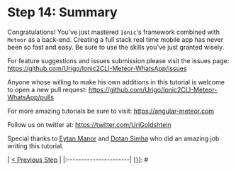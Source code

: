 # Step 14: Summary

Congratulations! You've just mastered `Ionic`'s framework combined with `Meteor` as a back-end. Creating a full stack real time mobile app has never been so fast and easy. Be sure to use the skills you've just granted wisely.

For feature suggestions and issues submission please visit the issues page: https://github.com/Urigo/Ionic2CLI-Meteor-WhatsApp/issues

Anyone whose willing to make his own additions in this tutorial is welcome to open a new pull request: https://github.com/Urigo/Ionic2CLI-Meteor-WhatsApp/pulls

For more amazing tutorials be sure to visit: https://angular-meteor.com

Follow us on twitter at: https://twitter.com/UriGoldshtein

Special thanks to [Eytan Manor](https://github.com/DAB0mB) and [Dotan Simha](https://github.com/dotansimha) who did an amazing job writing this tutorial.

[{]: <helper> (nav_step ref="https://angular-meteor.com/tutorials/whatsapp2/ionic/native-mobile")
| [< Previous Step](https://angular-meteor.com/tutorials/whatsapp2/ionic/native-mobile) |
|:----------------------|
[}]: #

